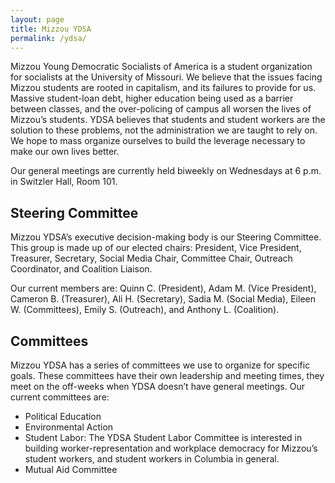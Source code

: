 ```yaml
---
layout: page
title: Mizzou YDSA
permalink: /ydsa/
---
```


Mizzou Young Democratic Socialists of America is a student organization for socialists at the University of Missouri. We believe that the issues facing Mizzou students are rooted in capitalism, and its failures to provide for us. Massive student-loan debt, higher education being used as a barrier between classes, and the over-policing of campus all worsen the lives of Mizzou’s students. YDSA believes that students and student workers are the solution to these problems, not the administration we are taught to rely on. We hope to mass organize ourselves to build the leverage necessary to make our own lives better.

Our general meetings are currently held biweekly on Wednesdays at 6 p.m. in Switzler Hall, Room 101.

## Steering Committee

Mizzou YDSA’s executive decision-making body is our Steering Committee. This group is made up of our elected chairs: President, Vice President, Treasurer, Secretary, Social Media Chair, Committee Chair, Outreach Coordinator, and  Coalition Liaison.

Our current members are: Quinn C. (President), Adam M. (Vice President), Cameron B. (Treasurer), Ali H. (Secretary), Sadia M. (Social Media), Eileen W. (Committees), Emily S. (Outreach), and Anthony L. (Coalition).

## Committees

Mizzou YDSA has a series of committees we use to organize for specific goals. These committees have their own leadership and meeting times, they meet on the off-weeks when YDSA doesn’t have general meetings. Our current committees are:

- Political Education
- Environmental Action
- Student Labor: The YDSA Student Labor Committee is interested in building worker-representation and workplace democracy for Mizzou’s student workers, and student workers in Columbia in general.
- Mutual Aid Committee
